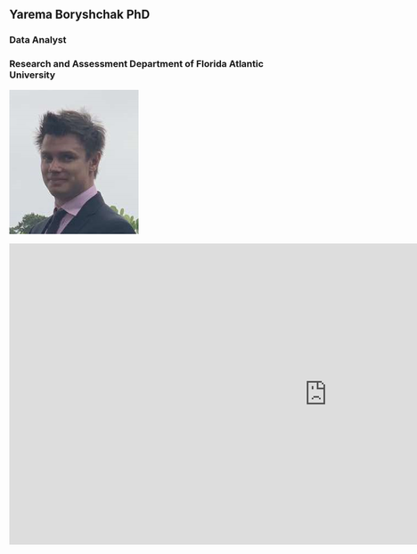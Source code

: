 ## Yarema Boryshchak PhD
### Data Analyst
### Research and Assessment Department of  Florida Atlantic University

<img src="images/Portfolio Photo.png" class="img-responsive" alt=""> </div>

<iframe width="1140" height="541.25" src="https://app.powerbi.com/reportEmbed?reportId=7dcc213a-85ce-4dd2-800b-48ed917b6962&autoAuth=true&ctid=63c3c9c1-e824-413f-b435-2f0cabb2828f&config=eyJjbHVzdGVyVXJsIjoiaHR0cHM6Ly93YWJpLXVzLWVhc3QyLXJlZGlyZWN0LmFuYWx5c2lzLndpbmRvd3MubmV0LyJ9" frameborder="0" allowFullScreen="true"></iframe>


